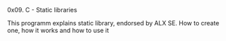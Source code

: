 0x09. C - Static libraries

This programm explains static library, endorsed by ALX SE.
 How to create one, how it works and how to use it
